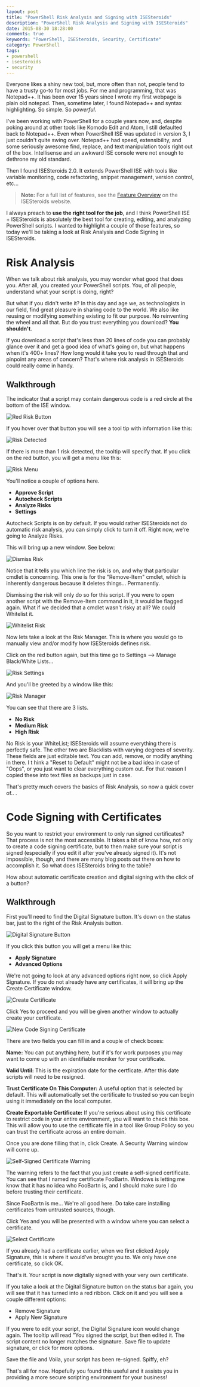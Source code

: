 ```yaml
---
layout: post
title: "PowerShell Risk Analysis and Signing with ISESteroids"
description: "PowerShell Risk Analysis and Signing with ISESteroids"
date: 2015-08-30 18:28:00
comments: true
keywords: "PowerShell, ISESteroids, Security, Certificate"
category: PowerShell
tags:
- powershell
- isesteroids
- security
---
```


Everyone likes a shiny new tool, but, more often than not, people tend to have a trusty go-to for most jobs. For me and programming, that was Notepad++. It has been over 15 years since I wrote my first webpage is plain old notepad. Then, sometime later, I found Notepad++ and syntax highlighting. So simple. So *powerful*.

I've been working with PowerShell for a couple years now, and, despite poking around at other tools like Komodo Edit and Atom, I still defaulted back to Notepad++. Even when PowerShell ISE was updated in version 3, I just couldn't quite swing over. Notepad++ had speed, extensibility, and some seriously awesome find, replace, and text manipulation tools right out of the box. Intellisense and an awkward ISE console were not enough to dethrone my old standard.

Then I found ISESteroids 2.0. It extends PowerShell ISE with tools like variable monitoring, code refactoring, snippet management, version control, etc...

> **Note:**
> For a full list of features, see the [Feature Overview](http://www.powertheshell.com/isesteroids2/feature-overview/) on the ISESteroids website.

I always preach to **use the right tool for the job**, and I think PowerShell ISE + ISESteroids is absolutely the best tool for creating, editing, and analyzing PowerShell scripts. I wanted to highlight a couple of those features, so today we'll be taking a look at Risk Analysis and Code Signing in ISESteroids.

# Risk Analysis

When we talk about risk analysis, you may wonder what good that does you. After all, you created your PowerShell scripts. You, of all people, understand what your script is doing, right?

But what if you didn't write it? In this day and age we, as technologists in our field, find great pleasure in sharing code to the world. We also like reusing or modifying something existing to fit our purpose. No reinventing the wheel and all that. But do you trust everything you download? **You shouldn't**.

If you download a script that's less than 20 lines of code you can probably glance over it and get a good idea of what's going on, but what happens when it's 400+ lines? How long would it take you to read through that and pinpoint any areas of concern? That's where risk analysis in ISESteroids could really come in handy.

## Walkthrough
The indicator that a script may contain dangerous code is a red circle at the bottom of the ISE window.

![Red Risk Button](/assets/images/isesteroids_riskanalysis/SmallRedRisk.png)

If you hover over that button you will see a tool tip with information like this:

![Risk Detected](/assets/images/isesteroids_riskanalysis/SmallRiskDetected.png)

If there is more than 1 risk detected, the tooltip will specify that. If you click on the red button, you will get a menu like this:

![Risk Menu](/assets/images/isesteroids_riskanalysis/SmallAnalyzeRisks.png)

You'll notice a couple of options here.

* **Approve Script**
* **Autocheck Scripts**
* **Analyze Risks**
* **Settings**

Autocheck Scripts is on by default. If you would rather ISESteroids not do automatic risk analysis, you can simply click to turn it off. Right now, we're going to Analyze Risks.

This will bring up a new window. See below:

![Dismiss Risk](/assets/images/isesteroids_riskanalysis/SmallDismissRisk.png)

Notice that it tells you which line the risk is on, and why that particular cmdlet is concerning. This one is for the "Remove-Item" cmdlet, which is inherently dangerous because it deletes things... Permanently.

Dismissing the risk will only do so for this script. If you were to open another script with the Remove-Item command in it, it would be flagged again. What if we decided that a cmdlet wasn't risky at all? We could Whitelist it.

![Whitelist Risk](/assets/images/isesteroids_riskanalysis/SmallAddRiskToWhitelist.png)

Now lets take a look at the Risk Manager. This is where you would go to manually view and/or modify how ISESteroids defines risk.

Click on the red button again, but this time go to Settings --> Manage Black/White Lists...

![Risk Settings](/assets/images/isesteroids_riskanalysis/SmallManageRiskButton.png)

And you'll be greeted by a window like this:

![Risk Manager](/assets/images/isesteroids_riskanalysis/SmallRiskManager.png)

You can see that there are 3 lists.

* **No Risk**
* **Medium Risk**
* **High Risk**

No Risk is your WhiteList; ISESteroids will assume everything there is perfectly safe. The other two are Blacklists with varying degrees of severity. These fields are just editable text. You can add, remove, or modify anything in there. I t                                                                                                                                                             hink a "Reset to Default" might not be a bad idea in case of "Oops", or you just want to clear everything custom out. For that reason I copied these into text files as backups just in case.

That's pretty much covers the basics of Risk Analysis, so now a quick cover of..                                                                                                                                                             .

# Code Signing with Certificates

So you want to restrict your environment to only run signed certificates? That process is not the most accessible. It takes a bit of know how, not only to create a code signing certificate, but to then make sure your script is signed (especially if you edit it after you've already signed it). It's not impossible, though, and there are many blog posts out there on how to accomplish it. So what does ISESteroids bring to the table?

How about automatic certificate creation and digital signing with the click of a button?

## Walkthrough

First you'll need to find the Digital Signature button. It's down on the status bar, just to the right of the Risk Analysis button.

![Digital Signature Button](/assets/images/isesteroids_riskanalysis/SmallDigitalSigButton.png)

If you click this button you will get a menu like this:

* **Apply Signature**
* **Advanced Options**

We're not going to look at any advanced options right now, so click Apply Signature. If you do not already have any certificates, it will bring up the Create Certificate window.

![Create Certificate](/assets/images/isesteroids_riskanalysis/SmallCreateDigitalSig.png)

Click Yes to proceed and you will be given another window to actually create your certificate.

![New Code Signing Certificate](/assets/images/isesteroids_riskanalysis/SmallNewCodeSignCert.png)

There are two fields you can fill in and a couple of check boxes:

**Name:** You can put anything here, but if it's for work purposes you may want to come up with an identifiable moniker for your certificate.

**Valid Until:** This is the expiration date for the certficate. After this date scripts will need to be resigned.

**Trust Certificate On This Computer:** A useful option that is selected by default. This will automatically set the certificate to trusted so you can begin using it immediately on the local computer.

**Create Exportable Certificate:** If you're serious about using this certificate to restrict code in your entire environment, you will want to check this box.                                                                                                                                                              This will allow you to use the certificate file in a tool like Group Policy so you can trust the certificate across an entire domain.


Once you are done filling that in, click Create. A Security Warning window will come up.

![Self-Signed Certificate Warning](/assets/images/isesteroids_riskanalysis/SmallCertWarning.png)

The warning refers to the fact that you just create a self-signed certificate. You can see that I named my certificate FooBartn. Windows is letting me know that it has no idea who FooBartn is, and I should make sure I do before trusting their certificate.

Since FooBartn is me... We're all good here. Do take care installing certificates from untrusted sources, though.

Click Yes and you will be presented with a window where you can select a certificate.

![Select Certificate](/assets/images/isesteroids_riskanalysis/SmallSelectCertificate.png)

If you already had a certificate earlier, when we first clicked Apply Signature, this is where it would've brought you to. We only have one certificate, so click OK.

That's it. Your script is now digitally signed with your very own certificate.

If you take a look at the Digital Signature button on the status bar again, you will see that it has turned into a red ribbon. Click on it and you will see a couple different options:

* Remove Signature
* Apply New Signature

If you were to edit your script, the Digital Signature icon would change again.                                                                                                                                                              The tooltip will read "You signed the script, but then edited it. The script content no longer matches the signature. Save file to update signature, or click for more options.

Save the file and Voila, your script has been re-signed. Spiffy, eh?

That's all for now. Hopefully you found this useful and it assists you in providing a more secure scripting environment for your business!
